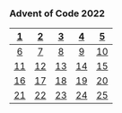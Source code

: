 ### Advent of Code 2022


| [1](day-1/day-1.v) | [2](day-2/day-2.v) | [3](day-3/day-3.v) | [4](day-4/day-4.v) | [5](day-5/day-5.v)    |
| :---: | :---: | :---: | :---: | :---: |
| [6](day-6/day-6.v) | [7](day-7/day-7.v) | [8](day-8/day-8.v) | [9](day-9/day-9.v) | [10](day-10/day-10.v) |
| [11](day-11/day-11.v) | [12](day-12/day-12.v) | [13](day-13/day-13.v) | [14](day-14/day-14.v) | [15](day-15/day-15.v)    |
| [16](day-16/day-16.v) | [17](day-17/day-17.v) | [18](day-18/day-18.v) | [19](day-19/day-19.v) | [20](day-20/day-20.v)    |
| [21](day-21/day-21.v) | [22](day-22/day-22.v) | [23](day-23/day-23.v) | [24](day-24/day-24.v) | [25](day-25/day-25.v)    |
